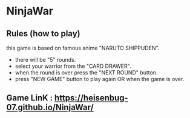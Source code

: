 # NinjaWar

## Rules (how to play)
this game is based on famous anime "NARUTO SHIPPUDEN".
- there will be "5" rounds.
- select your warrior from the "CARD DRAWER".
- when the round is over press the "NEXT ROUND" button.
- press "NEW GAME" button to play again OR when the game is over.

## Game LinK : https://heisenbug-07.github.io/NinjaWar/
